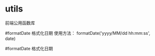 # utils
前端公用函数库

#formatDate  格式化日期
使用方法： formatDate('yyyy/MM/dd hh:mm:ss', date)

#formatDate  格式化日期